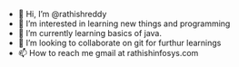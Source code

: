 - 👋 Hi, I’m @rathishreddy
- 👀 I’m interested in learning new things and programming
- 🌱 I’m currently learning basics of java.
- 💞️ I’m looking to collaborate on git for furthur learnings
- 📫 How to reach me gmail at rathishinfosys.com
